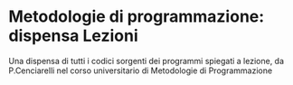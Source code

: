 # Metodologie di programmazione: dispensa Lezioni
Una dispensa di tutti i codici sorgenti dei programmi spiegati a lezione, da P.Cenciarelli nel corso universitario di Metodologie di Programmazione
